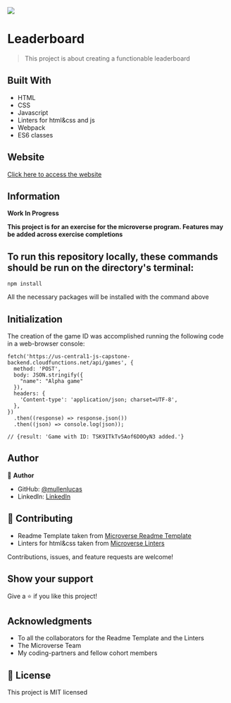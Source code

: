![](https://img.shields.io/badge/Microverse-blueviolet)

# Leaderboard

> This project is about creating a functionable leaderboard

## Built With

- HTML
- CSS
- Javascript
- Linters for html&css and js
- Webpack
- ES6 classes

## Website

[Click here to access the website](https://github.com/mullenlucas/leaderboard/dist/)

## Information

**Work In Progress**

**This project is for an exercise for the microverse program. Features may be added across exercise completions**

## To run this repository locally, these commands should be run on the directory's terminal:

```
npm install

```
All the necessary packages will be installed with the command above

## Initialization

The creation of the game ID was accomplished running the following code in a web-browser console:

```
fetch('https://us-central1-js-capstone-backend.cloudfunctions.net/api/games', {
  method: 'POST',
  body: JSON.stringify({
    "name": "Alpha game"
  }),
  headers: {
    'Content-type': 'application/json; charset=UTF-8',
  },
})
  .then((response) => response.json())
  .then((json) => console.log(json));

// {result: 'Game with ID: TSK9ITkTv5Aof6D0OyN3 added.'}
```

## Author

👤 **Author**

- GitHub: [@mullenlucas](https://github.com/mullenlucas)
- LinkedIn: [LinkedIn](https://www.linkedin.com/in/lucas-mullen-447312119/)

## 🤝 Contributing

 - Readme Template taken from [Microverse Readme Template](https://github.com/microverseinc/readme-template)
 - Linters for html&css taken from [Microverse Linters](https://github.com/microverseinc/linters-config)
 
Contributions, issues, and feature requests are welcome!

## Show your support

Give a ⭐️ if you like this project!

## Acknowledgments

- To all the collaborators for the Readme Template and the Linters
- The Microverse Team
- My coding-partners and fellow cohort members

## 📝 License

This project is MIT licensed
